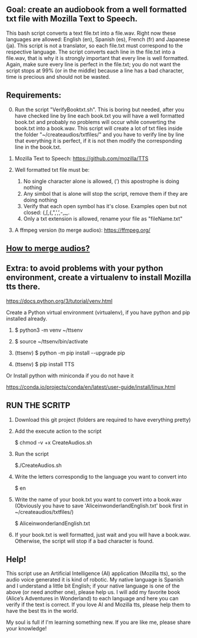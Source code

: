 ## Goal: create an audiobook from a well formatted txt file with Mozilla Text to Speech.

This bash script converts a text file.txt into a file.wav. Right now these languages are allowed: English (en), Spanish (es), French (fr) and Japanese (ja). This script is not a translator, so each file.txt must correspond to the respective language. The script converts each line in the file.txt into a file.wav, that is why it is strongly important that every line is well formatted. Again, make sure every line is perfect in the file.txt; you do not want the script stops at 99% (or in the middle) because a line has a bad character, time is precious and should not be wasted.

## Requirements:

0. Run the script "VerifyBooktxt.sh". This is boring but needed, after you have checked line by line each book.txt you will have a well formatted book.txt and probably no problems will occur while converting the book.txt into a book.wav. This script will create a lot of txt files inside the folder "~/createaudios/txtfiles/" and you have to verify line by line that everything it is perfect, if it is not then modify the corresponding line in the book.txt.

1. Mozilla Text to Speech: https://github.com/mozilla/TTS

2. Well formatted txt file must be:
   1. No single character alone is allowed, (’) this apostrophe is doing nothing
   2. Any simbol that is alone will stop the script, remove them if they are doing nothing
   3. Verify that each open symbol has it's close. Examples open but not closed: (,[,{,",',’,-,_,.
   4. Only a txt extension is allowed, rename your file as "fileName.txt"

3. A ffmpeg version (to merge audios): https://ffmpeg.org/

## [How to merge audios?](MergeAudios.md)


## Extra: to avoid problems with your python environment, create a virtualenv to install Mozilla tts there.

https://docs.python.org/3/tutorial/venv.html


Create a Python virtual environment (virtualenv), if you have python and pip installed already.

1. $ python3 -m venv ~/ttsenv

2. $ source ~/ttsenv/bin/activate

3. (ttsenv) $ python -m pip install --upgrade pip

4. (ttsenv) $ pip install TTS


Or Install python with miniconda if you do not have it

https://conda.io/projects/conda/en/latest/user-guide/install/linux.html


## RUN THE SCRITP

1. Download this git project (folders are required to have everything pretty)

2. Add the execute action to the script

   $ chmod -v +x CreateAudios.sh

3. Run the script

   $./CreateAudios.sh

4. Write the letters correspondig to the language you want to convert into

   $ en

5. Write the name of your book.txt you want to convert into a book.wav (Obviously you have to save 'AliceinwonderlandEnglish.txt' book first in ~/createaudios/txtfiles/)

   $ AliceinwonderlandEnglish.txt

6. If your book.txt is well formatted, just wait and you will have a book.wav. Otherwise, the script will stop if a bad character is found.


## Help!

This script use an Artificial Intelligence (AI) application (Mozilla tts), so the audio voice generated it is kind of robotic. My native language is Spanish and I understand a little bit English; if your native language is one of the above (or need another one), please help us. I will add my favorite book (Alice’s Adventures in Wonderland) to each language and here you can verify if the text is correct. If you love AI and Mozilla tts, please help them to have the best tts in the world.

My soul is full if I'm learning something new. If you are like me, please share your knowledge!
